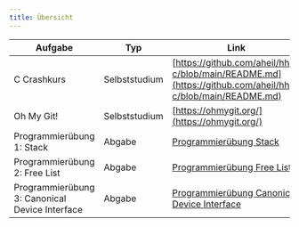 ```yaml
---
title: Übersicht
---
```


| Aufgabe | Typ | Link | 
| --- | --- | --- |
| C Crashkurs | Selbststudium | [https://github.com/aheil/hhn-c/blob/main/README.md](https://github.com/aheil/hhn-c/blob/main/README.md) | 
| Oh My Git! | Selbststudium | [https://ohmygit.org/](https://ohmygit.org/) | 
| Programmierübung 1: Stack | Abgabe | [Programmierübung Stack](../stack/) |
| Programmierübung 2: Free List | Abgabe | [Programmierübung Free List](../freelist/) |
| Programmierübung 3: Canonical Device Interface | Abgabe | [Programmierübung Canonical Device Interface](../cononical-device-interface/)  | 